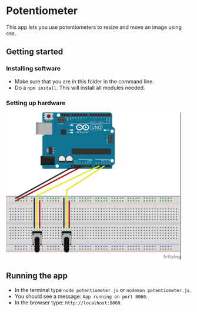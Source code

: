 # Potentiometer
This app lets you use potentiometers to resize and move an image using css.

## Getting started
### Installing software
* Make sure that you are in this folder in the command line.
* Do a `npm install`. This will install all modules needed.

### Setting up hardware
<img src="./public/img/potentiometer_bb.jpg" height="400px"/>

## Running the app
* In the terminal type `node potentiometer.js` or `nodemon potentiometer.js`.
* You should see a message: `App running on port 8060`.
* In the browser type: `http://localhost:8060`.
